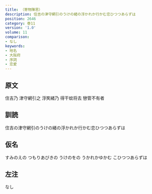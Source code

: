 ```yaml
---
title: （寄物陳思）
description: 住吉の津守網引のうけの緒の浮かれか行かむ恋ひつつあらずは
position: 2646
category: 巻11
version: '1.0'
volume: 11
comparison:
- なし
keywords:
- 地名
- 大阪府
- 序詞
- 恋愛
---
```


## 原文

住吉乃 津守網引之 浮笶緒乃 得干蚊将去 戀管不有者

## 訓読

住吉の津守網引のうけの緒の浮かれか行かむ恋ひつつあらずは

## 仮名

すみのえの つもりあびきの うけのをの うかれかゆかむ こひつつあらずは

## 左注

なし
